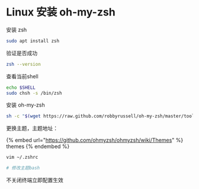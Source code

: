 # Linux 安装 oh-my-zsh

安装 zsh

```Bash
sudo apt install zsh
```

验证是否成功

```Bash
zsh --version
```

查看当前shell

```Bash
echo $SHELL
sudo chsh -s /bin/zsh
```

安装 oh-my-zsh

```bash
sh -c "$(wget https://raw.github.com/robbyrussell/oh-my-zsh/master/tools/install.sh -O -)"
```

更换主题，主题地址：

{% embed url="https://github.com/ohmyzsh/ohmyzsh/wiki/Themes" %}
themes
{% endembed %}

```bash
vim ~/.zshrc

# 修改主题bash
```

不关闭终端立即配置生效
